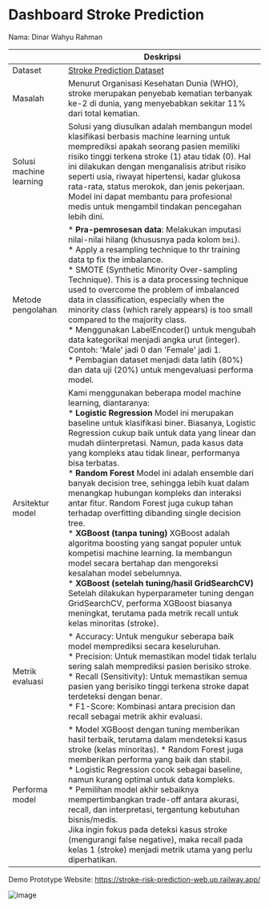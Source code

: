 # Dashboard Stroke Prediction
Nama: Dinar Wahyu Rahman


| | Deskripsi |
| ----------- | ----------- |
| Dataset | [Stroke Prediction Dataset](https://www.kaggle.com/datasets/fedesoriano/stroke-prediction-dataset) |
| Masalah | Menurut Organisasi Kesehatan Dunia (WHO), stroke merupakan penyebab kematian terbanyak ke-2 di dunia, yang menyebabkan sekitar 11% dari total kematian. |
| Solusi machine learning | Solusi yang diusulkan adalah membangun model klasifikasi berbasis machine learning untuk memprediksi apakah seorang pasien memiliki risiko tinggi terkena stroke (1) atau tidak (0). Hal ini dilakukan dengan menganalisis atribut risiko seperti usia, riwayat hipertensi, kadar glukosa rata-rata, status merokok, dan jenis pekerjaan. Model ini dapat membantu para profesional medis untuk mengambil tindakan pencegahan lebih dini. |
| Metode pengolahan | * **Pra-pemrosesan data**: Melakukan imputasi nilai-nilai hilang (khususnya pada kolom `bmi`). <br> * Apply a resampling technique to thr training data tp fix the imbalance. <br> * SMOTE (Synthetic Minority Over-sampling Technique). This is a data processing technique used to overcome the problem of imbalanced data in classification, especially when the minority class (which rarely appears) is too small compared to the majority class. <br> * Menggunakan LabelEncoder() untuk mengubah data kategorikal menjadi angka urut (integer). Contoh: 'Male' jadi 0 dan 'Female' jadi 1. <br> * Pembagian dataset menjadi data latih (80%) dan data uji (20%) untuk mengevaluasi performa model. |
| Arsitektur model | Kami menggunakan beberapa model machine learning, diantaranya: <br> *  **Logistic Regression**  Model ini merupakan baseline untuk klasifikasi biner. Biasanya, Logistic Regression cukup baik untuk data yang linear dan mudah diinterpretasi. Namun, pada kasus data yang kompleks atau tidak linear, performanya bisa terbatas.  <br> * **Random Forest**  Model ini adalah ensemble dari banyak decision tree, sehingga lebih kuat dalam menangkap hubungan kompleks dan interaksi antar fitur. Random Forest juga cukup tahan terhadap overfitting dibanding single decision tree. <br> * **XGBoost (tanpa tuning)**  XGBoost adalah algoritma boosting yang sangat populer untuk kompetisi machine learning. Ia membangun model secara bertahap dan mengoreksi kesalahan model sebelumnya. <br> * **XGBoost (setelah tuning/hasil GridSearchCV)**  Setelah dilakukan hyperparameter tuning dengan GridSearchCV, performa XGBoost biasanya meningkat, terutama pada metrik recall untuk kelas minoritas (stroke). 
| Metrik evaluasi | * Accuracy: Untuk mengukur seberapa baik model memprediksi secara keseluruhan. <br> * Precision: Untuk memastikan model tidak terlalu sering salah memprediksi pasien berisiko stroke. <br> * Recall (Sensitivity): Untuk memastikan semua pasien yang berisiko tinggi terkena stroke dapat terdeteksi dengan benar. <br> * F1-Score: Kombinasi antara precision dan recall sebagai metrik akhir evaluasi. |
| Performa model | * Model XGBoost dengan tuning memberikan hasil terbaik, terutama dalam mendeteksi kasus stroke (kelas minoritas). * Random Forest juga memberikan performa yang baik dan stabil. <br> * Logistic Regression cocok sebagai baseline, namun kurang optimal untuk data kompleks. <br> * Pemilihan model akhir sebaiknya mempertimbangkan trade-off antara akurasi, recall, dan interpretasi, tergantung kebutuhan bisnis/medis. <br> Jika ingin fokus pada deteksi kasus stroke (mengurangi false negative), maka recall pada kelas 1 (stroke) menjadi metrik utama yang perlu diperhatikan.  |

Demo Prototype Website: https://stroke-risk-prediction-web.up.railway.app/ 

![image](https://github.com/user-attachments/assets/cc42a7a5-0a7b-4f0d-9b81-9b20f4bf7a1b)
